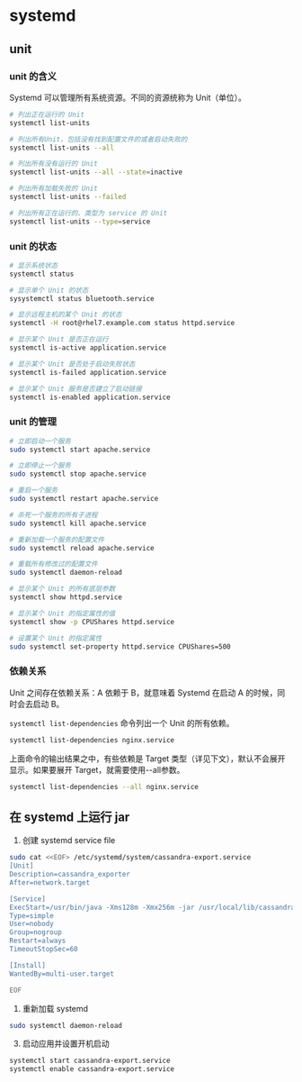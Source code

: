 # systemd



## unit
### unit 的含义
Systemd 可以管理所有系统资源。不同的资源统称为 Unit（单位）。

```bash
# 列出正在运行的 Unit
systemctl list-units

# 列出所有Unit，包括没有找到配置文件的或者启动失败的
systemctl list-units --all

# 列出所有没有运行的 Unit
systemctl list-units --all --state=inactive

# 列出所有加载失败的 Unit
systemctl list-units --failed

# 列出所有正在运行的、类型为 service 的 Unit
systemctl list-units --type=service
```

### unit 的状态

```bash
# 显示系统状态
systemctl status

# 显示单个 Unit 的状态
sysystemctl status bluetooth.service

# 显示远程主机的某个 Unit 的状态
systemctl -H root@rhel7.example.com status httpd.service

# 显示某个 Unit 是否正在运行
systemctl is-active application.service

# 显示某个 Unit 是否处于启动失败状态
systemctl is-failed application.service

# 显示某个 Unit 服务是否建立了启动链接
systemctl is-enabled application.service
```

###  unit 的管理

```bash
# 立即启动一个服务
sudo systemctl start apache.service

# 立即停止一个服务
sudo systemctl stop apache.service

# 重启一个服务
sudo systemctl restart apache.service

# 杀死一个服务的所有子进程
sudo systemctl kill apache.service

# 重新加载一个服务的配置文件
sudo systemctl reload apache.service

# 重载所有修改过的配置文件
sudo systemctl daemon-reload

# 显示某个 Unit 的所有底层参数
systemctl show httpd.service

# 显示某个 Unit 的指定属性的值
systemctl show -p CPUShares httpd.service

# 设置某个 Unit 的指定属性
sudo systemctl set-property httpd.service CPUShares=500
```

### 依赖关系
Unit 之间存在依赖关系：A 依赖于 B，就意味着 Systemd 在启动 A 的时候，同时会去启动 B。

`systemctl list-dependencies` 命令列出一个 Unit 的所有依赖。

```bash
systemctl list-dependencies nginx.service
```

上面命令的输出结果之中，有些依赖是 Target 类型（详见下文），默认不会展开显示。如果要展开 Target，就需要使用--all参数。

```bash
systemctl list-dependencies --all nginx.service
```

## 在 systemd 上运行 jar

1. 创建 systemd service file

```bash
sudo cat <<EOF> /etc/systemd/system/cassandra-export.service
[Unit]
Description=cassandra_exporter
After=network.target

[Service]
ExecStart=/usr/bin/java -Xms128m -Xmx256m -jar /usr/local/lib/cassandra_exporter-2.3.5.jar /etc/cassandra/cassandra_exporter-config.yml
Type=simple
User=nobody
Group=nogroup
Restart=always
TimeoutStopSec=60

[Install]
WantedBy=multi-user.target

EOF
```

1. 重新加载 systemd

```bash
sudo systemctl daemon-reload
```
3. 启动应用并设置开机启动

```bash
systemctl start cassandra-export.service
systemctl enable cassandra-export.service
```